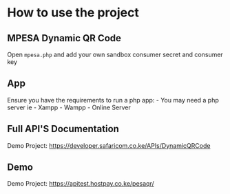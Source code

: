 # How to use the project

## MPESA Dynamic QR Code
Open ``mpesa.php`` and add your own sandbox consumer secret and consumer key

## App
Ensure you have the requirements to run a php app:
    - You may need a php server ie
    - Xampp
    - Wampp
    - Online Server

## Full API'S Documentation
Demo Project: https://developer.safaricom.co.ke/APIs/DynamicQRCode

## Demo
Demo Project: https://apitest.hostpay.co.ke/pesaqr/
